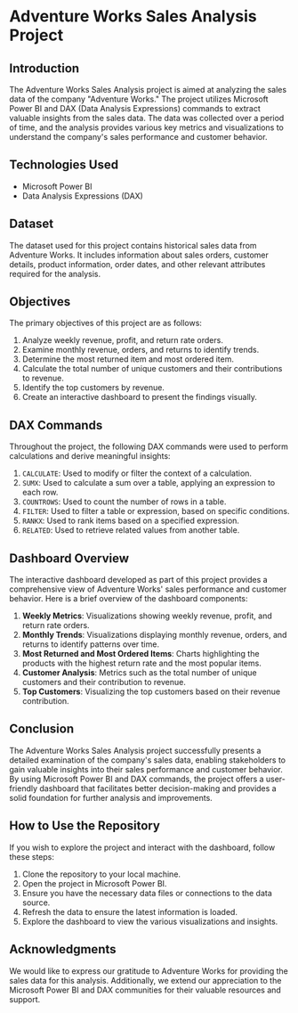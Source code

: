 # Adventure Works Sales Analysis Project

## Introduction

The Adventure Works Sales Analysis project is aimed at analyzing the sales data of the company "Adventure Works." The project utilizes Microsoft Power BI and DAX (Data Analysis Expressions) commands to extract valuable insights from the sales data. The data was collected over a period of time, and the analysis provides various key metrics and visualizations to understand the company's sales performance and customer behavior.

## Technologies Used

- Microsoft Power BI
- Data Analysis Expressions (DAX)

## Dataset

The dataset used for this project contains historical sales data from Adventure Works. It includes information about sales orders, customer details, product information, order dates, and other relevant attributes required for the analysis.

## Objectives

The primary objectives of this project are as follows:

1. Analyze weekly revenue, profit, and return rate orders.
2. Examine monthly revenue, orders, and returns to identify trends.
3. Determine the most returned item and most ordered item.
4. Calculate the total number of unique customers and their contributions to revenue.
5. Identify the top customers by revenue.
6. Create an interactive dashboard to present the findings visually.

## DAX Commands

Throughout the project, the following DAX commands were used to perform calculations and derive meaningful insights:

1. `CALCULATE`: Used to modify or filter the context of a calculation.
2. `SUMX`: Used to calculate a sum over a table, applying an expression to each row.
3. `COUNTROWS`: Used to count the number of rows in a table.
4. `FILTER`: Used to filter a table or expression, based on specific conditions.
5. `RANKX`: Used to rank items based on a specified expression.
6. `RELATED`: Used to retrieve related values from another table.

## Dashboard Overview

The interactive dashboard developed as part of this project provides a comprehensive view of Adventure Works' sales performance and customer behavior. Here is a brief overview of the dashboard components:

1. **Weekly Metrics**: Visualizations showing weekly revenue, profit, and return rate orders.
2. **Monthly Trends**: Visualizations displaying monthly revenue, orders, and returns to identify patterns over time.
3. **Most Returned and Most Ordered Items**: Charts highlighting the products with the highest return rate and the most popular items.
4. **Customer Analysis**: Metrics such as the total number of unique customers and their contribution to revenue.
5. **Top Customers**: Visualizing the top customers based on their revenue contribution.

## Conclusion

The Adventure Works Sales Analysis project successfully presents a detailed examination of the company's sales data, enabling stakeholders to gain valuable insights into their sales performance and customer behavior. By using Microsoft Power BI and DAX commands, the project offers a user-friendly dashboard that facilitates better decision-making and provides a solid foundation for further analysis and improvements.

## How to Use the Repository

If you wish to explore the project and interact with the dashboard, follow these steps:

1. Clone the repository to your local machine.
2. Open the project in Microsoft Power BI.
3. Ensure you have the necessary data files or connections to the data source.
4. Refresh the data to ensure the latest information is loaded.
5. Explore the dashboard to view the various visualizations and insights.

## Acknowledgments

We would like to express our gratitude to Adventure Works for providing the sales data for this analysis. Additionally, we extend our appreciation to the Microsoft Power BI and DAX communities for their valuable resources and support.

